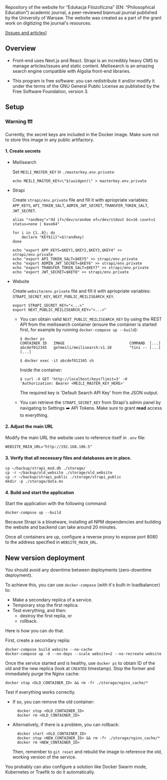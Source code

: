 Repository of the website for “Edukacja Filozoficzna” (EN: “Philosophical
Education”) academic journal, a peer-reviewed biannual journal published by the
University of Warsaw. The website was created as a part of the grant work on
digitizing the journal's resources.

[[Issues and articles]](https://edufil.allvpv.org/archive/latest)


## Overview
- Front-end uses Next.js and React. Strapi is an incredibly heavy CMS to manage
  articles/issues and static content. Meilisearch is an amazing search engine
  compatible with Algolia front-end libraries.

- This program is free software: you can redistribute it and/or modify it under
  the terms of the GNU General Public License as published by the Free Software
  Foundation, version 3.

## Setup

### Warning ❗❗❗

Currently, the secret keys are included in the Docker image. Make sure not to
store this image in any public artifactory.


#### 1. Create secrets

* Meilisearch

  Set `MEILI_MASTER_KEY` in `./masterkey.env.private`:

  ```
  echo MEILI_MASTER_KEY=\"$(uuidgen)\" > masterkey.env.private
  ```

* Strapi

  Create `strapi/env.private` file and fill it with apriopriate variables:
  `APP_KEYS`, `API_TOKEN_SALT`, `ADMIN_JWT_SECRET`, `TRANSFER_TOKEN_SALT`,
  `JWT_SECRET`.

  ```
  alias "randkey"="dd if=/dev/urandom of=/dev/stdout bs=16 count=1 status=none | base64"

  for i in {1..8}; do
      declare "KEY${i}"=$(randkey)
  done

  echo "export APP_KEYS=$KEY1,$KEY2,$KEY3,$KEY4" >> strapi/env.private
  echo "export API_TOKEN_SALT=$KEY5" >> strapi/env.private
  echo "export ADMIN_JWT_SECRET=$KEY6" >> strapi/env.private
  echo "export TRANSFER_TOKEN_SALT=$KEY7" >> strapi/env.private
  echo "export JWT_SECRET=$KEY8" >> strapi/env.private
  ```

* Website

  Create `website/env.private` file and fill it with apriopriate variables:
  `STRAPI_SECRET_KEY`, `NEXT_PUBLIC_MEILISEARCH_KEY`.

  ```
  export STRAPI_SECRET_KEY="<...>"
  export NEXT_PUBLIC_MEILISEARCH_KEY="<...>"
  ```

  - You can obtain valid `NEXT_PUBLIC_MEILISEARCH_KEY` by using the REST
    API from the meilisearch container (ensure the container is started
    first, for example by running `docker-compose up --build`):

    ```
    $ docker ps
    CONTAINER ID   IMAGE                             COMMAND  [...]
    abcdef012345   getmeili/meilisearch:v1.10        "tini -- [...]
    [...]

    $ docker exec -it abcdef012345 sh
    ```

    Inside the container:

    ```
    $ curl -X GET 'http://localhost/keys?limit=3' -H 'Authorization: Bearer <MEILI_MASTER_KEY_HERE>'
    ```

    The required key is 'Default Search API Key' from the JSON output.

  - You can retrieve the `STRAPI_SECRET_KEY` from Strapi's admin panel by navigating to Settings ➡️ API Tokens.
    Make sure to grant **read** access to everything.

#### 2. Adjust the main URL

Modify the main URL the website uses to reference itself in `.env` file:

```
WEBSITE_MAIN_URL="http://192.168.106.5"
```

#### 3. Verify that all necessary files and databases are in place.

```
cp ~/backup/strapi_mod.db ./storage/
cp -r ~/backup/old_website ./storage/old_website
cp -r ~/backup/strapi_public ./storage/strapi_public
mkdir -p ./storage/data.ms
```

#### 4. Build and start the application
Start the application with the following command:

```
docker-compose up --build
```

Because Strapi is a bloatware, installing all NPM dependencies and building
the website and backend can take around 20 minutes.

Once all containers are up, configure a reverse proxy to expose port 8080 to
the address specified in `WEBSITE_MAIN_URL`.

## New version deployment

You should avoid any downtime between deployments (zero-downtime deployment).

To achieve this, you can use `docker-compose` (with it's built-in loadbalancer)
to:
- Make a secondary replica of a service.
- Temporary stop the first replica.
- Test everything, and then:
  * destroy the first replia, or
  * rollback.

Here is how you can do that.

First, create a secondary replia:

```
docker-compose build website --no-cache
docker-compose up -d --no-deps --scale website=2 --no-recreate website
```

Once the service started and is healthy, use `docker ps` to obtain ID of the
old and the new replica (look at `CREATED` timestamp). Stop the former and
immediately purge the Nginx cache:

```
docker stop <OLD_CONTAINER_ID> && rm -fr ./storage/nginx_cache/*
```

Test if everything works correctly.
* If so, you can remove the old container:

        docker stop <OLD_CONTAINER_ID>
        docker rm <OLD_CONTAINER_ID>

* Alternatively, if there is a problem, you can rollback:

        docker start <OLD_CONTAINER_ID>
        docker stop <NEW_CONTAINER_ID> && rm -fr ./storage/nginx_cache/*
        docker rm <NEW_CONTAINER_ID>

  Then, remember to `git reset` and rebuild the image to reference the old,
  working version of the service.


You probably can also configure a solution like Docker Swarm mode, Kubernetes or
Traefik to do it automatically.
